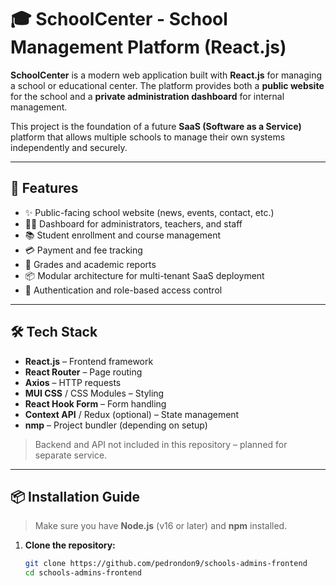 # 🎓 SchoolCenter - School Management Platform (React.js)

**SchoolCenter** is a modern web application built with **React.js** for managing a school or educational center. The platform provides both a **public website** for the school and a **private administration dashboard** for internal management.

This project is the foundation of a future **SaaS (Software as a Service)** platform that allows multiple schools to manage their own systems independently and securely.

---

## 🚀 Features

- ✨ Public-facing school website (news, events, contact, etc.)
- 👩‍🏫 Dashboard for administrators, teachers, and staff
- 📚 Student enrollment and course management
- 💳 Payment and fee tracking
- 📝 Grades and academic reports
- 📦 Modular architecture for multi-tenant SaaS deployment
- 🔐 Authentication and role-based access control

---

## 🛠️ Tech Stack

- **React.js** – Frontend framework
- **React Router** – Page routing
- **Axios** – HTTP requests
- **MUI CSS** / CSS Modules – Styling
- **React Hook Form** – Form handling
- **Context API** / Redux (optional) – State management
- **nmp** – Project bundler (depending on setup)

> Backend and API not included in this repository – planned for separate service.

---

## 📦 Installation Guide

> Make sure you have **Node.js** (v16 or later) and **npm** installed.

1. **Clone the repository:**
   ```bash
   git clone https://github.com/pedrondon9/schools-admins-frontend
   cd schools-admins-frontend
   ```
